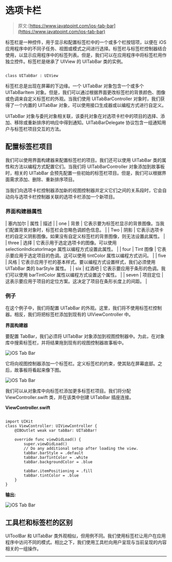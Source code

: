 # 选项卡栏

> 原文:[https://www.javatpoint.com/ios-tab-bar](https://www.javatpoint.com/ios-tab-bar)

标签栏是一种控件，用于显示和配置标签栏中的一个或多个栏按钮项，以便在 iOS 应用程序中的不同子任务、视图或模式之间进行选择。标签栏与标签栏控制器结合使用，以显示应用程序中的标签列表。但是，我们可以在应用程序中将标签栏用作独立控件。标签栏是继承了 UIView 的 UITabBar 类的实例。

```

class UITabBar : UIView

```

标签栏总是出现在屏幕的下边缘。一个 UITabBar 对象包含一个或多个 UITabBarItem 对象。但是，我们可以通过根据界面更改标签栏的背景颜色、图像或色调来自定义标签栏的外观。当我们使用 UITabBarController 对象时，我们获得了一个内置的 UITabBar 对象，可以使用接口生成器或以编程方式进行自定义。

UITabBar 对象与委托对象相关联，该委托对象在对选项卡栏中的项目的选择、添加、移除或重新排序的响应中得到通知。UITabBarDelegate 协议包含一组通知用户与标签栏项目交互的方法。

## 配置标签栏项目

我们可以使用界面构建器来配置标签栏的项目。我们还可以使用 UITabBar 类的属性和方法以编程方式配置它们。当我们将 UITabBarController 对象添加到故事板时，相关的 UITabBar 会预先配置一些初始的标签栏项目。但是，我们可以根据界面需求添加、删除、重新排序项目。

当我们向选项卡栏控制器添加新的视图控制器并定义它们之间的关系段时，它会自动向与选项卡栏控制器关联的选项卡栏添加一个新项目。

### 界面构建器属性

| 塞内加尔 | 属性 | 描述 |
| one | 背景 | 它表示要为标签栏显示的背景图像。当我们配置背景对象时，标签栏会忽略色调颜色信息。 |
| Two | 阴影 | 它表示选项卡栏的自定义阴影图像。如果没有自定义标签栏的背景图像，则无法设置此属性。 |
| three | 选择 | 它表示用于选定选项卡的图像。可以使用 selectionIndicatorImage 属性以编程方式设置此属性。 |
| four | Tint 图像 | 它表示要应用于选定项目的色调。这可以使用 tintColor 属性以编程方式访问。 |
| five | 风格 | 它表示应用于栏的基本样式。要以编程方式设置样式，我们必须使用 UITabBar 类的 barStyle 属性。 |
| six | 红酒吧 | 它表示要应用于条形的色调。我们可以使用 barTintColor 属性以编程方式设置这个属性。 |
| seven | 项目定位 | 这表示要应用于项目的定位方案。这决定了项目在条形长度上的间距。 |

### 例子

在这个例子中，我们将配置 UITabBar 的外观。这里，我们将不使用标签栏控制器。相反，我们将把标签栏添加到现有的 UIViewController 中。

**界面构建器**

要配置 TabBar，我们必须将 UITabBar 对象添加到视图控制器中。为此，在对象库中搜索标签栏，并将结果拖到现有的视图控制器故事板中。

![iOS Tab Bar](../Images/02870bc8bb0b25067e3f9e4bba753f27.png)

它将向视图控制器添加一个标签栏。定义标签栏的约束，使其贴在屏幕底部。之后，故事板将看起来像下图。

![iOS Tab Bar](../Images/36a8761ba0faa25636ec60d7d8101f7f.png)

我们可以从对象库中向标签栏添加更多标签栏项目。我们将分配 ViewController.swift 类，并在该类中创建 UITabBar 插座连接。

**ViewController.swift**

```

import UIKit
class ViewController: UIViewController {
    @IBOutlet weak var tabBar: UITabBar!

    override func viewDidLoad() {
        super.viewDidLoad()
        // Do any additional setup after loading the view.
        tabBar.barStyle = .default
        tabBar.barTintColor = .white
        tabBar.backgroundColor = .blue

        tabBar.itemPositioning = .fill
        tabBar.tintColor = .blue
    }   
}

```

**输出:**

![iOS Tab Bar](../Images/4cb66d97560c1db89a83d23be1fa579e.png)

## 工具栏和标签栏的区别

UIToolBar 和 UITabBar 类外观相似，但用例不同。我们使用标签栏让用户在应用程序中访问不同的模式。相比之下，我们使用工具栏向用户呈现与当前呈现的内容相关的一组操作。

* * *